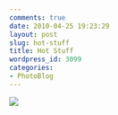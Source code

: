 ```yaml
---
comments: true
date: 2010-04-25 19:23:29
layout: post
slug: hot-stuff
title: Hot Stuff
wordpress_id: 3099
categories:
- PhotoBlog
---
```


![](http://ryanfitzer.com/main/wp-content/uploads/2010/04/2010-02-21-at-20-51-27.jpg)

